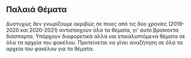 ## Παλαιά Θέματα
Δυστυχώς δεν γνωρίζουμε ακριβώς σε ποιες από τις δύο χρονίες (2019-2020 και 2020-2021) αντιστοιχούν όλα τα θέματα, γι' αυτό βρίσκοντα διάσπαρτα. 
Υπάρχουν διαφορετικά αλλά και επικαλυπτόμενα θέματα σε όλα τα αρχεία του φακέλου. Προτείνεται να γίνει αναζήτηση σε όλα τα αρχεία του φακέλου για 
τα θέματα.
